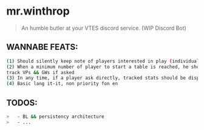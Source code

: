 # mr.winthrop

> An humble butler at your VTES discord service.
> (WIP Discord Bot)

## WANNABE FEATS:
``` bash
(1) Should silently keep note of players interested in play (individual time tables)
(2) When a minimum number of player to start a table is reached, he should notice the channel
track VPs && GWs if asked
(3) In any time, if a player ask directly, tracked stats should be displayed
(4) Basic lang it-it, non priority fon en
```

## TODOS:  
``` bash
>   - BL && persistency architecture
>   - ...
```

